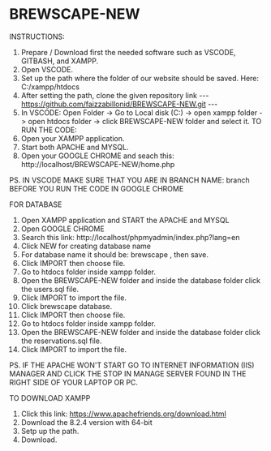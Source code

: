 # BREWSCAPE-NEW

INSTRUCTIONS:
1. Prepare / Download first the needed software such as VSCODE, GITBASH, and XAMPP.
2. Open VSCODE.
3. Set up the path where the folder of our website should be saved. Here: C:/xampp/htdocs
4. After setting the path, clone the given repository link --- https://github.com/faizzabillonid/BREWSCAPE-NEW.git ---
5. In VSCODE: Open Folder -> Go to Local disk (C:) -> open xampp folder -> open htdocs folder -> click BREWSCAPE-NEW folder and select it. 
TO RUN THE CODE:
6. Open your XAMPP application.
7. Start both APACHE and MYSQL.
8. Open your GOOGLE CHROME and seach this: http://localhost/BREWSCAPE-NEW/home.php

PS. IN VSCODE MAKE SURE THAT YOU ARE IN BRANCH NAME: branch BEFORE YOU RUN THE CODE IN GOOGLE CHROME

FOR DATABASE
1. Open XAMPP application and START the APACHE and MYSQL 
2. Open GOOGLE CHROME 
3. Search this link: http://localhost/phpmyadmin/index.php?lang=en
4. Click NEW for creating database name
5. For database name it should be: brewscape , then save.
6. Click IMPORT then choose file.
7. Go to htdocs folder inside xampp folder.
8. Open the BREWSCAPE-NEW folder and inside the database folder click the users.sql file.
9. Click IMPORT to import the file.
10. Click brewscape database.
11. Click IMPORT then choose file.
7. Go to htdocs folder inside xampp folder.
8. Open the BREWSCAPE-NEW folder and inside the database folder click the reservations.sql file.
9. Click IMPORT to import the file.

PS. IF THE APACHE WON'T START GO TO INTERNET INFORMATION (IIS) MANAGER AND CLICK THE STOP IN MANAGE SERVER FOUND IN THE RIGHT SIDE OF YOUR LAPTOP OR PC.

TO DOWNLOAD XAMPP
1. Click this link: https://www.apachefriends.org/download.html
2. Download the 8.2.4 version with 64-bit
3. Setp up the path.
4. Download.
